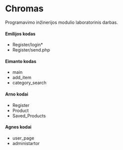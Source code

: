 # Chromas
Programavimo inžinerijos modulio laboratorinis darbas.<br />
#### Emilijos kodas<br />
+ Register/login*
+ Register/send.php
#### Eimanto kodas<br />
+ main
+ add_item
+ category_search
#### Arno kodai<br />
+ Register
+ Product
+ Saved_Products
#### Agnes kodai<br />
+ user_page
+ administartor
